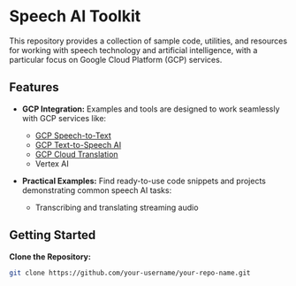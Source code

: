 <!-- 
Licensed under the Apache License, Version 2.0 (the "License");
you may not use this file except in compliance with the License.
You may obtain a copy of the License at

    https://www.apache.org/licenses/LICENSE-2.0

Unless required by applicable law or agreed to in writing, software
distributed under the License is distributed on an "AS IS" BASIS,
WITHOUT WARRANTIES OR CONDITIONS OF ANY KIND, either express or implied.
See the License for the specific language governing permissions and
limitations under the License.
 -->
 # Speech AI Toolkit

This repository provides a collection of sample code, utilities, and resources for
working with speech technology and artificial intelligence, with a particular focus
on Google Cloud Platform (GCP) services. 

## Features

* **GCP Integration:** Examples and tools are designed to work seamlessly with GCP services like:
    * [GCP Speech-to-Text](https://cloud.google.com/speech-to-text?e=48754805&hl=en)
    * [GCP Text-to-Speech AI](https://cloud.google.com/text-to-speech?e=48754805&hl=en)
    * [GCP Cloud Translation](https://cloud.google.com/translate/?e=48754805&hl=en)
    * Vertex AI 


* **Practical Examples:** Find ready-to-use code snippets and projects demonstrating common speech AI tasks:
    * Transcribing and translating streaming audio


## Getting Started

**Clone the Repository:**
   ```bash
   git clone https://github.com/your-username/your-repo-name.git